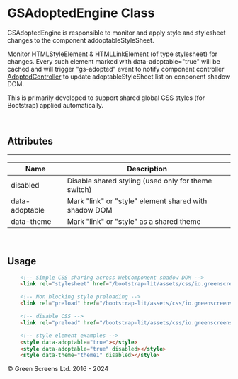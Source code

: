 # GSAdoptedEngine Class
 
 GSAdoptedEngine is responsible to monitor and apply style and stylesheet changes to the component addoptableStyleSheet.
 
Monitor HTMLStyleElement & HTMLLinkElement (of type stylesheet) for changes. Every such element marked with data-adoptable="true" will be cached 
and will trigger "gs-adopted" event to notify component controller [AdoptedController](../controllers/AdoptedController.md) to update
adoptableStyleSheet list on conponent shadow DOM.

This is primarily developed to support shared global CSS styles (for Bootstrap) applied automatically.

<br>
 
## Attributes
---
 
| Name               | Description                                                   |
|--------------------|---------------------------------------------------------------|
| disabled           | Disable shared styling (used only for theme switch)           |
| data-adoptable     | Mark "link" or "style"  element shared with shadow DOM        |
| data-theme         | Mark "link" or "style" as a shared theme                      |
 
<br>

## Usage 

```HTML
    <!-- Simple CSS sharing across WebComponent shadow DOM -->
    <link rel="stylesheet" href="/bootstrap-lit/assets/css/io.greenscreens.bootstrap.css" data-adoptable="true">

    <!-- Non blocking style preloading -->
    <link rel="preload" href="/bootstrap-lit/assets/css/io.greenscreens.bootstrap.css" as="style" data-adoptable="true">

    <!-- disable CSS -->
    <link rel="preload" href="/bootstrap-lit/assets/css/io.greenscreens.bootstrap.css" as="style" data-adoptable="true" disabled>

    <!-- style element examples -->
    <style data-adoptable="true"></style>
    <style data-adoptable="true" disabled></style>
    <style data-theme="theme1" disabled></style>
```


&copy; Green Screens Ltd. 2016 - 2024
